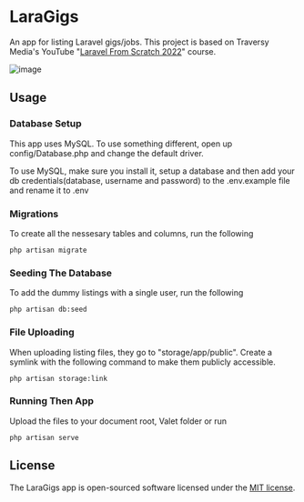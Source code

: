 # LaraGigs

An app for listing Laravel gigs/jobs. This project is based on Traversy Media's YouTube "[Laravel From Scratch 2022](https://www.youtube.com/watch?v=MYyJ4PuL4pY)" course.

![image](https://user-images.githubusercontent.com/66157842/178218275-90480411-c779-4d94-b379-9806b9377563.png)

## Usage

### Database Setup
This app uses MySQL. To use something different, open up config/Database.php and change the default driver.

To use MySQL, make sure you install it, setup a database and then add your db credentials(database, username and password) to the .env.example file and rename it to .env

### Migrations
To create all the nessesary tables and columns, run the following
```
php artisan migrate
```

### Seeding The Database
To add the dummy listings with a single user, run the following
```
php artisan db:seed
```

### File Uploading
When uploading listing files, they go to "storage/app/public". Create a symlink with the following command to make them publicly accessible.
```
php artisan storage:link
```

### Running Then App
Upload the files to your document root, Valet folder or run 
```
php artisan serve
```

## License

The LaraGigs app is open-sourced software licensed under the [MIT license](https://opensource.org/licenses/MIT).
